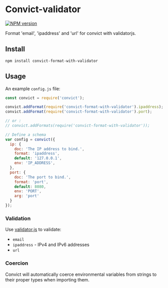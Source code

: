 # Convict-validator

[![NPM version](http://img.shields.io/npm/v/convict-format-with-validator.svg)](https://www.npmjs.org/package/convict-format-with-validator)

Format 'email', 'ipaddress' and 'url' for convict with validatorjs.

## Install

```shell
npm install convict-format-with-validator
```

## Usage

An example `config.js` file:

```javascript
const convict = require('convict');

convict.addFormat(require('convict-format-with-validator').ipaddress);
convict.addFormat(require('convict-format-with-validator').port);

// or :
// convict.addFormats(require('convict-format-with-validator'));

// Define a schema
var config = convict({
  ip: {
    doc: 'The IP address to bind.',
    format: 'ipaddress',
    default: '127.0.0.1',
    env: 'IP_ADDRESS',
  },
  port: {
    doc: 'The port to bind.',
    format: 'port',
    default: 8080,
    env: 'PORT',
    arg: 'port'
  }
});
```

### Validation

Use [validator.js](https://github.com/chriso/node-validator#list-of-validation-methods) to validate:

* `email`
* `ipaddress` - IPv4 and IPv6 addresses
* `url`

### Coercion

Convict will automatically coerce environmental variables from strings to their proper types when importing them.
